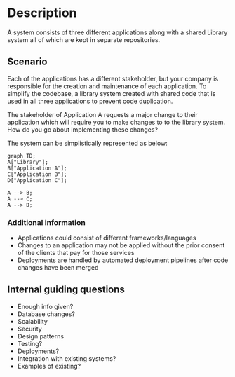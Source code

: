 # Description
A system consists of three different applications along with a shared Library system all of which are kept in separate repositories.

## Scenario
Each of the applications has a different stakeholder, but your company is responsible for the creation and maintenance
of each application. To simplify the codebase, a library system created with shared code that is used in all three 
applications to prevent code duplication.

The stakeholder of Application A requests a major change to their application which will require you to make changes to 
to the library system. How do you go about implementing these changes?

The system can be simplistically represented as below:

```mermaid
graph TD;
A["Library"];
B["Application A"];
C["Application B"];
D["Application C"];

A --> B;
A --> C;
A --> D;

```

### Additional information
 - Applications could consist of different frameworks/languages
 - Changes to an application may not be applied without the prior consent of the clients that pay for those services
 - Deployments are handled by automated deployment pipelines after code changes have been merged

 ## Internal guiding questions
 - Enough info given?
 - Database changes?
 - Scalability
 - Security
 - Design patterns
 - Testing?
 - Deployments?
 - Integration with existing systems?
 - Examples of existing?